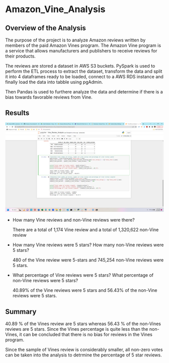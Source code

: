 # Amazon_Vine_Analysis

## Overview of the Analysis

The purpose of the project is to analyze Amazon reviews written by members of the paid Amazon Vines program. The Amazon Vine program is a service that allows manufacturers and publishers to receive reviews for their products.

The reviews are stored a dataset in AWS S3 buckets. PySpark is used to perform the ETL process to extract the dataset, transform the data and split it into 4 dataframes ready to be loaded, connect to a AWS RDS instance and finally load the data into tabble using pgAdmin.

Then Pandas is used to furthere analyze the data and determine if there is a bias towards favorable reviews from Vine.

## Results

![Vines Review Summary](Vines_review_summary.png)

*   How many Vine reviews and non-Vine reviews were there?

    There are a total of 1,174 Vine review and a total of 1,320,622 non-Vine review

*   How many Vine reviews were 5 stars? How many non-Vine reviews were 5 stars?
    
    480 of the Vine review were 5-stars and 745,254 non-Vine reviews were 5 stars.

*   What percentage of Vine reviews were 5 stars? What percentage of non-Vine reviews were 5 stars?

    40.89% of the Vine reviews were 5 stars and 56.43% of the non-Vine reviews were 5 stars.

## Summary

40.89 % of the Vines review are 5 stars whereas 56.43 % of the non-Vines reviews are 5 stars. Since the Vines percentage is quite less than the non-Vines, it can be concluded that there is no bias for reviews in the Vines program.

Since the sample of Vines review is considerably smaller, all non-zero votes can be taken into the analysis to detrmine the percentage of 5 star reviews.